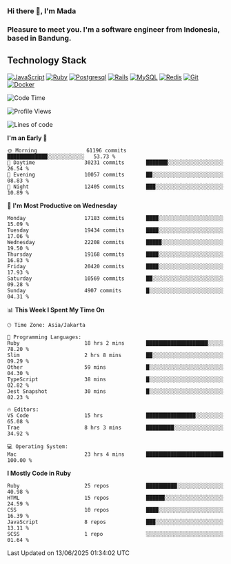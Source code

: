 ### Hi there 👋, I'm Mada
### Pleasure to meet you. I'm a software engineer from Indonesia, based in Bandung.

## Technology Stack

[![JavaScript](https://img.shields.io/badge/-JavaScript-%23F7DF1C?style=flat-square&logo=javascript&logoColor=000000&labelColor=%23F7DF1C&color=%23FFCE5A)](https://www.javascript.com/)
[![Ruby](https://img.shields.io/badge/Ruby-CC342D?style=flat-square&logo=ruby&logoColor=white)](https://www.ruby-lang.org/en/)
[![Postgresql](https://img.shields.io/badge/PostgreSQL-316192?style=flat-square&logo=postgresql&logoColor=ffffff)](https://www.postgresql.org/)
[![Rails](https://img.shields.io/badge/Ruby_on_Rails-CC0000?style=flat-square&logo=ruby-on-rails&logoColor=white)](https://rubyonrails.org/)
[![MySQL](https://img.shields.io/badge/-MySQL-4479A1?style=flat-square&logo=MySQL&logoColor=ffffff)](https://www.mysql.com/)
[![Redis](https://img.shields.io/badge/-Redis-DC382D?style=flat-square&logo=Redis&logoColor=ffffff)](https://redis.io/)
[![Git](https://img.shields.io/badge/-Git-%23F05032?style=flat-square&logo=git&logoColor=%23ffffff)](https://git-scm.com/)
[![Docker](https://img.shields.io/badge/-Docker-2496ED?style=flat-square&logo=docker&logoColor=ffffff)](https://www.docker.com/)
<!--
**madaarya/madaarya** is a ✨ _special_ ✨ repository because its `README.md` (this file) appears on your GitHub profile.

Here are some ideas to get you started:

- 🔭 I’m currently working on ...
- 🌱 I’m currently learning ...
- 👯 I’m looking to collaborate on ...
- 🤔 I’m looking for help with ...
- 💬 Ask me about ...
- 📫 How to reach me: ...
- 😄 Pronouns: ...
- ⚡ Fun fact: ...
-->
<!--START_SECTION:waka-->
![Code Time](http://img.shields.io/badge/Code%20Time-7%2C374%20hrs%2035%20mins-blue)

![Profile Views](http://img.shields.io/badge/Profile%20Views-0-blue)

![Lines of code](https://img.shields.io/badge/From%20Hello%20World%20I%27ve%20Written-51.4%20million%20lines%20of%20code-blue)

**I'm an Early 🐤** 

```text
🌞 Morning                61196 commits       █████████████░░░░░░░░░░░░   53.73 % 
🌆 Daytime                30231 commits       ███████░░░░░░░░░░░░░░░░░░   26.54 % 
🌃 Evening                10057 commits       ██░░░░░░░░░░░░░░░░░░░░░░░   08.83 % 
🌙 Night                  12405 commits       ███░░░░░░░░░░░░░░░░░░░░░░   10.89 % 
```
📅 **I'm Most Productive on Wednesday** 

```text
Monday                   17183 commits       ████░░░░░░░░░░░░░░░░░░░░░   15.09 % 
Tuesday                  19434 commits       ████░░░░░░░░░░░░░░░░░░░░░   17.06 % 
Wednesday                22208 commits       █████░░░░░░░░░░░░░░░░░░░░   19.50 % 
Thursday                 19168 commits       ████░░░░░░░░░░░░░░░░░░░░░   16.83 % 
Friday                   20420 commits       ████░░░░░░░░░░░░░░░░░░░░░   17.93 % 
Saturday                 10569 commits       ██░░░░░░░░░░░░░░░░░░░░░░░   09.28 % 
Sunday                   4907 commits        █░░░░░░░░░░░░░░░░░░░░░░░░   04.31 % 
```


📊 **This Week I Spent My Time On** 

```text
🕑︎ Time Zone: Asia/Jakarta

💬 Programming Languages: 
Ruby                     18 hrs 2 mins       ████████████████████░░░░░   78.20 % 
Slim                     2 hrs 8 mins        ██░░░░░░░░░░░░░░░░░░░░░░░   09.29 % 
Other                    59 mins             █░░░░░░░░░░░░░░░░░░░░░░░░   04.30 % 
TypeScript               38 mins             █░░░░░░░░░░░░░░░░░░░░░░░░   02.82 % 
Jest Snapshot            30 mins             █░░░░░░░░░░░░░░░░░░░░░░░░   02.23 % 

🔥 Editors: 
VS Code                  15 hrs              ████████████████░░░░░░░░░   65.08 % 
Trae                     8 hrs 3 mins        █████████░░░░░░░░░░░░░░░░   34.92 % 

💻 Operating System: 
Mac                      23 hrs 4 mins       █████████████████████████   100.00 % 
```

**I Mostly Code in Ruby** 

```text
Ruby                     25 repos            ██████████░░░░░░░░░░░░░░░   40.98 % 
HTML                     15 repos            ██████░░░░░░░░░░░░░░░░░░░   24.59 % 
CSS                      10 repos            ████░░░░░░░░░░░░░░░░░░░░░   16.39 % 
JavaScript               8 repos             ███░░░░░░░░░░░░░░░░░░░░░░   13.11 % 
SCSS                     1 repo              ░░░░░░░░░░░░░░░░░░░░░░░░░   01.64 % 
```




 Last Updated on 13/06/2025 01:34:02 UTC
<!--END_SECTION:waka-->
